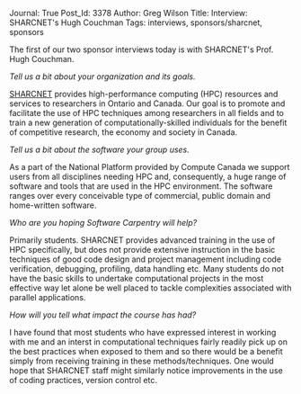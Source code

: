 Journal: True
Post_Id: 3378
Author: Greg Wilson
Title: Interview: SHARCNET's Hugh Couchman
Tags: interviews, sponsors/sharcnet, sponsors

<p>The first of our two sponsor interviews today is with SHARCNET's Prof. Hugh Couchman.</p>
<p><em>Tell us a bit about your organization and its goals.</em></p>
<p><a href="http://www.sharcnet.ca">SHARCNET</a> provides high-performance computing (HPC) resources and services to researchers in Ontario and Canada. Our goal is to promote and facilitate the use of HPC techniques among researchers in all fields and to train a new generation of computationally-skilled individuals for the benefit of competitive research, the economy and society in Canada.</p>
<p><em>Tell us a bit about the software your group uses.</em></p>
<p>As a part of the National Platform provided by Compute Canada we support users from all disciplines needing HPC and, consequently, a huge range of software and tools that are used in the HPC environment. The software ranges over every conceivable type of commercial, public domain and home-written software.</p>
<p><em>Who are you hoping Software Carpentry will help?</em></p>
<p>Primarily students. SHARCNET provides advanced training in the use of HPC specifically, but does not provide extensive instruction in the basic techniques of good code design and project management including code verification, debugging, profiling, data handling etc. Many students do not have the basic skills to undertake computational projects in the most effective way let alone be well placed to tackle complexities associated with parallel applications.</p>
<p><em>How will you tell what impact the course has had?</em></p>
<p>I have found that most students who have expressed interest in working with me and an interst in computational techniques fairly readily pick up on the best practices when exposed to them and so there would be a benefit simply from receiving training in these methods/techniques. One would hope that SHARCNET staff might similarly notice improvements in the use of coding practices, version control etc.</p>
